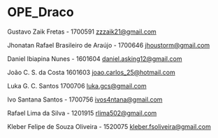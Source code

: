 # OPE_Draco

Gustavo Zaik Fretas - 1700591
zzzaik21@gmail.com

Jhonatan Rafael Brasileiro de Araújo - 1700646
jhoustorm@gmail.com

Daniel Ibiapina Nunes - 1601604
daniel.asking12@gmail.com

João C. S. da Costa 1601603
joao.carlos_25@hotmail.com

Luka G. C. Santos 1700706
luka.gcs@gmail.com

Ivo Santana Santos - 1700756
ivos4ntana@gmail.com

Rafael Lima da Silva - 1201915 
rlima502@gmail.com

Kleber Felipe de Souza Oliveira - 1520075
kleber.fsoliveira@gmail.com
